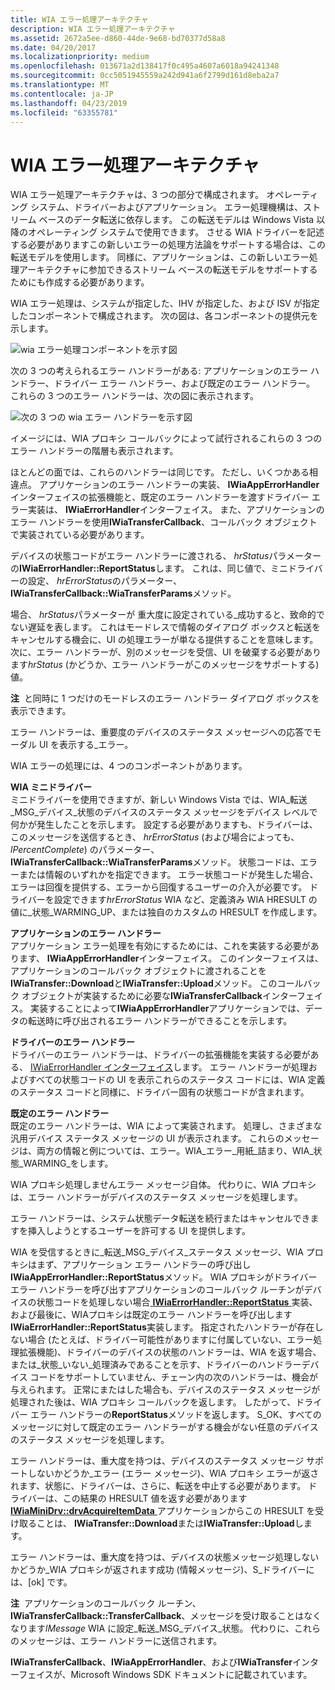 ```yaml
---
title: WIA エラー処理アーキテクチャ
description: WIA エラー処理アーキテクチャ
ms.assetid: 2672a5ee-d860-44de-9e68-bd70377d58a8
ms.date: 04/20/2017
ms.localizationpriority: medium
ms.openlocfilehash: 013671a2d138417f0c495a4607a6018a94241348
ms.sourcegitcommit: 0cc5051945559a242d941a6f2799d161d8eba2a7
ms.translationtype: MT
ms.contentlocale: ja-JP
ms.lasthandoff: 04/23/2019
ms.locfileid: "63355781"
---
```

# <a name="wia-error-handling-architecture"></a>WIA エラー処理アーキテクチャ


WIA エラー処理アーキテクチャは、3 つの部分で構成されます。 オペレーティング システム、ドライバーおよびアプリケーション。 エラー処理機構は、ストリーム ベースのデータ転送に依存します。 この転送モデルは Windows Vista 以降のオペレーティング システムで使用できます。 させる WIA ドライバーを記述する必要がありますこの新しいエラーの処理方法論をサポートする場合は、この転送モデルを使用します。 同様に、アプリケーションは、この新しいエラー処理アーキテクチャに参加できるストリーム ベースの転送モデルをサポートするためにも作成する必要があります。

WIA エラー処理は、システムが指定した、IHV が指定した、および ISV が指定したコンポーネントで構成されます。 次の図は、各コンポーネントの提供元を示します。

![wia エラー処理コンポーネントを示す図](images/wia-error-wv.png)

次の 3 つの考えられるエラー ハンドラーがある: アプリケーションのエラー ハンドラー、ドライバー エラー ハンドラー、および既定のエラー ハンドラー。 これらの 3 つのエラー ハンドラーは、次の図に表示されます。

![次の 3 つの wia エラー ハンドラーを示す図](images/wia-errorhandlers.png)

イメージには、WIA プロキシ コールバックによって試行されるこれらの 3 つのエラー ハンドラーの階層も表示されます。

ほとんどの面では、これらのハンドラーは同じです。 ただし、いくつかある相違点。 アプリケーションのエラー ハンドラーの実装、 **IWiaAppErrorHandler**インターフェイスの拡張機能と、既定のエラー ハンドラーを渡すドライバー エラー実装は、 **IWiaErrorHandler**インターフェイス。 また、アプリケーションのエラー ハンドラーを使用**IWiaTransferCallback**、コールバック オブジェクトで実装されている必要があります。

デバイスの状態コードがエラー ハンドラーに渡される、 *hrStatus*パラメーターの**IWiaErrorHandler::ReportStatus**します。 これは、同じ値で、ミニドライバーの設定、 *hrErrorStatus*のパラメーター、 **IWiaTransferCallback::WiaTransferParams**メソッド。

場合、 *hrStatus*パラメーターが 重大度に設定されている\_成功すると、致命的でない遅延を表します。 これはモードレスで情報のダイアログ ボックスと転送をキャンセルする機会に、UI の処理エラーが単なる提供することを意味します。 次に、エラー ハンドラーが、別のメッセージを受信、UI を破棄する必要があります*hrStatus* (かどうか、エラー ハンドラーがこのメッセージをサポートする) 値。

**注**  と同時に 1 つだけのモードレスのエラー ハンドラー ダイアログ ボックスを表示できます。

 

エラー ハンドラーは、重要度のデバイスのステータス メッセージへの応答でモーダル UI を表示する\_エラー。

WIA エラーの処理には、4 つのコンポーネントがあります。

<a href="" id="the-wia-minidriver"></a>**WIA ミニドライバー**  
ミニドライバーを使用できますが、新しい Windows Vista では、WIA\_転送\_MSG\_デバイス\_状態のデバイスのステータス メッセージをデバイス レベルで何かが発生したことを示します。 設定する必要がありますも、ドライバーは、このメッセージを送信するとき、 *hrErrorStatus* (および場合によっても、 *lPercentComplete*) のパラメーター、 **IWiaTransferCallback::WiaTransferParams**メソッド。 状態コードは、エラーまたは情報のいずれかを指定できます。 エラー状態コードが発生した場合、エラーは回復を提供する、エラーから回復するユーザーの介入が必要です。 ドライバーを設定できます*hrErrorStatus* WIA など、定義済み WIA HRESULT の値に\_状態\_WARMING\_UP、または独自のカスタムの HRESULT を作成します。

<a href="" id="the-application-error-handler"></a>**アプリケーションのエラー ハンドラー**  
アプリケーション エラー処理を有効にするためには、これを実装する必要があります、 **IWiaAppErrorHandler**インターフェイス。 このインターフェイスは、アプリケーションのコールバック オブジェクトに渡されることを**IWiaTransfer::Download**と**IWiaTransfer::Upload**メソッド。 このコールバック オブジェクトが実装するために必要な**IWiaTransferCallback**インターフェイス。 実装することによって**IWiaAppErrorHandler**アプリケーションでは、データの転送時に呼び出されるエラー ハンドラーができることを示します。

<a href="" id="the-driver-s-error-handler"></a>**ドライバーのエラー ハンドラー**  
ドライバーのエラー ハンドラーは、ドライバーの拡張機能を実装する必要がある、 [IWiaErrorHandler インターフェイス](https://msdn.microsoft.com/library/windows/hardware/ff543907)します。 エラー ハンドラーが処理およびすべての状態コードの UI を表示これらのステータス コードには、WIA 定義のステータス コードと同様に、ドライバー固有の状態コードが含まれます。

<a href="" id="the-default-error-handler"></a>**既定のエラー ハンドラー**  
既定のエラー ハンドラーは、WIA によって実装されます。 処理し、さまざまな汎用デバイス ステータス メッセージの UI が表示されます。 これらのメッセージは、両方の情報と例については、エラー。WIA\_エラー\_用紙\_詰まり、WIA\_状態\_WARMING\_をします。

WIA プロキシ処理しませんエラー メッセージ自体。 代わりに、WIA プロキシは、エラー ハンドラーがデバイスのステータス メッセージを処理します。

エラー ハンドラーは、システム状態データ転送を続行またはキャンセルできますを挿入しようとするユーザーを許可する UI を提供します。

WIA を受信するときに\_転送\_MSG\_デバイス\_ステータス メッセージ、WIA プロキシはまず、アプリケーション エラー ハンドラーの呼び出し**IWiaAppErrorHandler::ReportStatus**メソッド。 WIA プロキシがドライバー エラー ハンドラーを呼び出すアプリケーションのコールバック ルーチンがデバイスの状態コードを処理しない場合[ **IWiaErrorHandler::ReportStatus** ](https://msdn.microsoft.com/library/windows/hardware/ff543909)実装、および最後に、WIAプロキシは既定のエラー ハンドラーを呼び出します**IWiaErrorHandler::ReportStatus**実装します。 指定されたハンドラーが存在しない場合 (たとえば、ドライバー可能性がありますに付属していない、エラー処理拡張機能)、ドライバーのデバイスの状態のハンドラーは、WIA を返す場合、または\_状態\_いない\_処理済みであることを示す、ドライバーのハンドラーデバイス コードをサポートしていません、チェーン内の次のハンドラーは、機会が与えられます。 正常にまたはした場合も、デバイスのステータス メッセージが処理された後は、WIA プロキシ コールバックを返します。 したがって、ドライバー エラー ハンドラーの**ReportStatus**メソッドを返します。 S\_OK、すべてのメッセージに対して既定のエラー ハンドラーがする機会がない任意のデバイスのステータス メッセージを処理します。

エラー ハンドラーは、重大度を持つは、デバイスのステータス メッセージ サポートしないかどうか\_エラー (エラー メッセージ)、WIA プロキシ エラーが返されます、状態に、ドライバーは、さらに、転送を中止する必要があります。 ドライバーは、この結果の HRESULT 値を返す必要があります[ **IWiaMiniDrv::drvAcquireItemData** ](https://msdn.microsoft.com/library/windows/hardware/ff543956)アプリケーションからこの HRESULT を受け取ることは、 **IWiaTransfer::Download**または**IWiaTransfer::Upload**します。

エラー ハンドラーは、重大度を持つは、デバイスの状態メッセージ処理しないかどうか\_WIA プロキシが返されます成功 (情報メッセージ)、S\_ドライバーには、[ok] です。

**注**  アプリケーションのコールバック ルーチン、 **IWiaTransferCallback::TransferCallback**、メッセージを受け取ることはなくなります*lMessage* WIA に設定\_転送\_MSG\_デバイス\_状態。 代わりに、これらのメッセージは、エラー ハンドラーに送信されます。

 

**IWiaTransferCallback**、**IWiaAppErrorHandler**、および**IWiaTransfer**インターフェイスが、Microsoft Windows SDK ドキュメントに記載されています。

 

 




